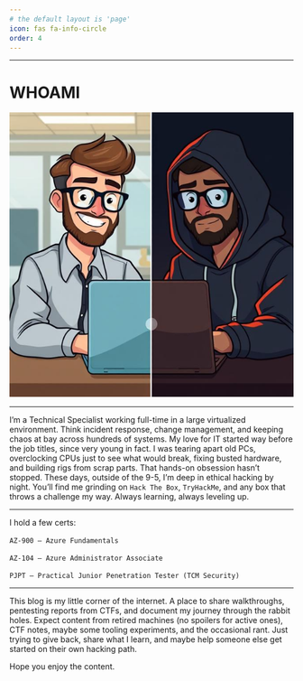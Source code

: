 ```yaml
---
# the default layout is 'page'
icon: fas fa-info-circle
order: 4
---
```

---
# WHOAMI
![alt text](image.png)

---
I’m a Technical Specialist working full-time in a large virtualized environment. Think incident response, change management, and keeping chaos at bay across hundreds of systems.
My love for IT started way before the job titles, since very young in fact.
I was tearing apart old PCs, overclocking CPUs just to see what would break, fixing busted hardware, and building rigs from scrap parts. That hands-on obsession hasn’t stopped.
These days, outside of the 9-5, I’m deep in ethical hacking by night. You’ll find me grinding on ```Hack The Box```, ```TryHackMe```, and any box that throws a challenge my way. Always learning, always leveling up.

---

I hold a few certs:

```AZ-900 – Azure Fundamentals```

```AZ-104 – Azure Administrator Associate```

```PJPT – Practical Junior Penetration Tester (TCM Security)```

---

This blog is my little corner of the internet.
A place to share walkthroughs, pentesting reports from CTFs, and document my journey through the rabbit holes.
Expect content from retired machines (no spoilers for active ones), CTF notes, maybe some tooling experiments, and the occasional rant.
Just trying to give back, share what I learn, and maybe help someone else get started on their own hacking path.

Hope you enjoy the content.
